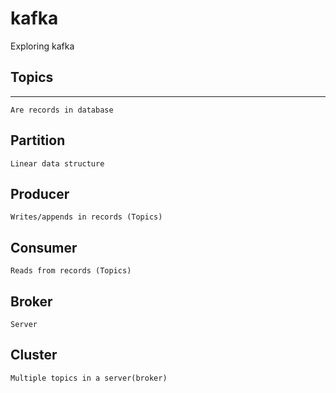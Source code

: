 # kafka
Exploring kafka

## Topics
---------------------
```
Are records in database
```

Partition
---------------------
```
Linear data structure
```

Producer
---------------------
```
Writes/appends in records (Topics)
```

Consumer
---------------------
```
Reads from records (Topics)
```

Broker
---------------------
```
Server
```

Cluster
---------------------
```
Multiple topics in a server(broker)
```
